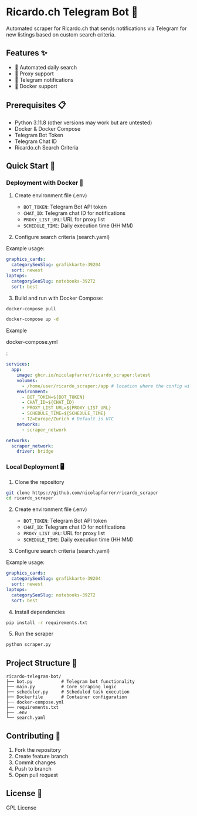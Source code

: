 # Ricardo.ch Telegram Bot 🤖

Automated scraper for Ricardo.ch that sends notifications via Telegram for new listings based on custom search criteria.

## Features ✨

- 🔄 Automated daily search
- 🔐 Proxy support
- 📱 Telegram notifications
- 🐳 Docker support

## Prerequisites 📋

- Python 3.11.8 (other versions may work but are untested)
- Docker & Docker Compose
- Telegram Bot Token
- Telegram Chat ID
- Ricardo.ch Search Criteria

## Quick Start 🚀

### Deployment with Docker 🐳

1. Create environment file (.env)
   - `BOT_TOKEN`: Telegram Bot API token
   - `CHAT_ID`: Telegram chat ID for notifications
   - `PROXY_LIST_URL`: URL for proxy list
   - `SCHEDULE_TIME`: Daily execution time (HH:MM)

2. Configure search criteria (search.yaml)

Example usage:
```yaml
graphics_cards:
  categorySeoSlug: grafikkarte-39204
  sort: newest
laptops:
  categorySeoSlug: notebooks-39272
  sort: best
```

3. Build and run with Docker Compose:
```bash
docker-compose pull
```
```bash
docker-compose up -d
```

Example 

docker-compose.yml

:
```yaml
services:
  app:
    image: ghcr.io/nicolapfarrer/ricardo_scraper:latest
    volumes:
      - /home/user/ricardo_scraper:/app # location where the config will live
    environment:
      - BOT_TOKEN=${BOT_TOKEN}
      - CHAT_ID=${CHAT_ID}
      - PROXY_LIST_URL=${PROXY_LIST_URL}
      - SCHEDULE_TIME=${SCHEDULE_TIME}
      - TZ=Europe/Zurich # Default is UTC
    networks:
      - scraper_network

networks:
  scraper_network:
    driver: bridge
```

### Local Deployment 🖥️

1. Clone the repository
```bash
git clone https://github.com/nicolapfarrer/ricardo_scraper
cd ricardo_scraper
```

2. Create environment file (.env)
   - `BOT_TOKEN`: Telegram Bot API token
   - `CHAT_ID`: Telegram chat ID for notifications
   - `PROXY_LIST_URL`: URL for proxy list
   - `SCHEDULE_TIME`: Daily execution time (HH:MM)

3. Configure search criteria (search.yaml)

Example usage:
```yaml
graphics_cards:
  categorySeoSlug: grafikkarte-39204
  sort: newest
laptops:
  categorySeoSlug: notebooks-39272
  sort: best
```

4. Install dependencies
```bash
pip install -r requirements.txt
```

5. Run the scraper
```bash
python scraper.py
```

## Project Structure 📁

```
ricardo-telegram-bot/
├── bot.py           # Telegram bot functionality
├── main.py          # Core scraping logic
├── scheduler.py     # Scheduled task execution
├── Dockerfile       # Container configuration
├── docker-compose.yml
├── requirements.txt
├── .env
└── search.yaml
```

## Contributing 🤝

1. Fork the repository
2. Create feature branch
3. Commit changes
4. Push to branch
5. Open pull request

## License 📄

GPL License 